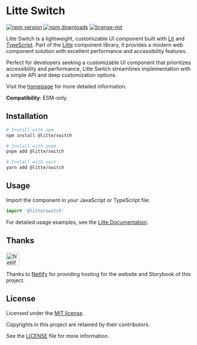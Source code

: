 # Litte Switch

<!-- [![jsr score](https://jsr.io/badges/@litte/switch/score)](https://jsr.io/@litte/switch) -->
<!-- [![jsr version](https://jsr.io/badges/@litte/switch)](https://jsr.io/@litte/switch) -->
[![npm version](https://img.shields.io/npm/v/@litte/switch)](https://www.npmjs.com/package/@litte/switch)
[![npm downloads](https://img.shields.io/npm/dm/@litte/switch)](https://www.npmjs.com/package/@litte/switch)
[![license-mit](https://img.shields.io/badge/License-MIT-greens.svg)][license-mit]

Litte Switch is a lightweight, customizable UI component built with [Lit][lit]
and [TypeScript][typescript]. Part of the [Litte][litte-homepage] component library,
it provides a modern web component solution with excellent performance and
accessibility features.

Perfect for developers seeking a customizable UI component that prioritizes accessibility and performance,
Litte Switch streamlines implementation with a simple API and deep customization options.

Visit the [homepage][litte-homepage] for more detailed information.

**Compatibility**: ESM-only.

## Installation

```sh
# Install with npm
npm install @litte/switch

# Install with pnpm
pnpm add @litte/switch

# Install with yarn
yarn add @litte/switch
```

## Usage

Import the component in your JavaScript or TypeScript file:

```ts
import '@litte/switch'
```

For detailed usage examples, see the [Litte Documentation](https://litte.dev/docs).

## Thanks

<p align="left" style="margin-top: 20px;">
  <a href="https://www.netlify.com/?utm_source=litte&utm_medium=npmjs&utm_campaign=README" style="margin-right: 12px;">
    <img src="https://www.netlify.com/img/global/badges/netlify-color-accent.svg" alt="Netlify" height="36px" />
  </a>
</p>

Thanks to [Netlify](https://www.netlify.com/) for providing hosting for the website and Storybook of this project.

## License

Licensed under the [MIT license][license-mit].

Copyrights in this project are retained by their contributors.

See the [LICENSE][license-mit] file for more information.

[litte-homepage]: https://litte.dev
[license-mit]: https://github.com/riipandi/litte/blob/main/LICENSE
[typescript]: https://www.typescriptlang.org
[lit]: https://lit.dev
